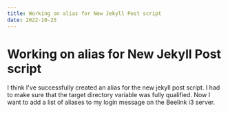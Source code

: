 ```yaml
---
title: Working on alias for New Jekyll Post script
date: 2022-10-25
---
```


# Working on alias for New Jekyll Post script

I think I've successfully created an alias for the new jekyll post script. I had to make sure that the target directory variable was fully qualified. Now I want to add a list of aliases to my login message on the Beelink i3 server.

